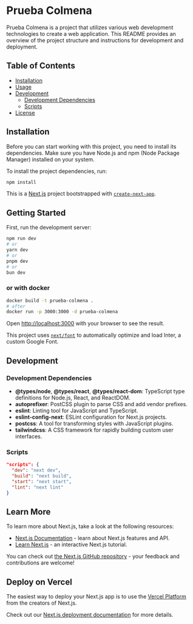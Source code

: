 # Prueba Colmena

Prueba Colmena is a project that utilizes various web development technologies to create a web application. This README provides an overview of the project structure and instructions for development and deployment.

## Table of Contents

- [Installation](#installation)
- [Usage](#usage)
- [Development](#development)
    - [Development Dependencies](#development-dependencies)
    - [Scripts](#scripts)
- [License](#license)

## Installation

Before you can start working with this project, you need to install its dependencies. Make sure you have Node.js and npm (Node Package Manager) installed on your system.

To install the project dependencies, run:


```bash
npm install
```



This is a [Next.js](https://nextjs.org/) project bootstrapped with [`create-next-app`](https://github.com/vercel/next.js/tree/canary/packages/create-next-app).

## Getting Started

First, run the development server:

```bash
npm run dev
# or
yarn dev
# or
pnpm dev
# or
bun dev
```

### or with docker


```bash
docker build -t prueba-colmena .
# after 
docker run -p 3000:3000 -d prueba-colmena
```

Open [http://localhost:3000](http://localhost:3000) with your browser to see the result.


This project uses [`next/font`](https://nextjs.org/docs/basic-features/font-optimization) to automatically optimize and load Inter, a custom Google Font.


## Development

### Development Dependencies

- **@types/node**, **@types/react**, **@types/react-dom**: TypeScript type definitions for Node.js, React, and ReactDOM.
- **autoprefixer**: PostCSS plugin to parse CSS and add vendor prefixes.
- **eslint**: Linting tool for JavaScript and TypeScript.
- **eslint-config-next**: ESLint configuration for Next.js projects.
- **postcss**: A tool for transforming styles with JavaScript plugins.
- **tailwindcss**: A CSS framework for rapidly building custom user interfaces.

### Scripts

```json
"scripts": {
  "dev": "next dev",
  "build": "next build",
  "start": "next start",
  "lint": "next lint"
}
```


## Learn More

To learn more about Next.js, take a look at the following resources:

- [Next.js Documentation](https://nextjs.org/docs) - learn about Next.js features and API.
- [Learn Next.js](https://nextjs.org/learn) - an interactive Next.js tutorial.

You can check out [the Next.js GitHub repository](https://github.com/vercel/next.js/) - your feedback and contributions are welcome!

## Deploy on Vercel

The easiest way to deploy your Next.js app is to use the [Vercel Platform](https://vercel.com/new?utm_medium=default-template&filter=next.js&utm_source=create-next-app&utm_campaign=create-next-app-readme) from the creators of Next.js.

Check out our [Next.js deployment documentation](https://nextjs.org/docs/deployment) for more details.
